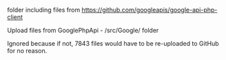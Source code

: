 folder including files from https://github.com/googleapis/google-api-php-client

Upload files from GooglePhpApi - /src/Google/ folder

Ignored because if not, 7843 files would have to be re-uploaded to GitHub for no reason.
